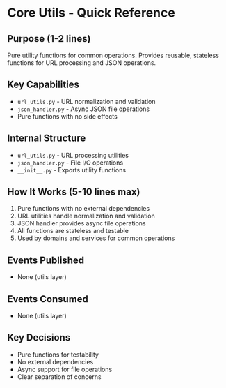 # Core Utils - Quick Reference

## Purpose (1-2 lines)
Pure utility functions for common operations.
Provides reusable, stateless functions for URL processing and JSON operations.

## Key Capabilities
- `url_utils.py` - URL normalization and validation
- `json_handler.py` - Async JSON file operations
- Pure functions with no side effects

## Internal Structure
- `url_utils.py` - URL processing utilities
- `json_handler.py` - File I/O operations
- `__init__.py` - Exports utility functions

## How It Works (5-10 lines max)
1. Pure functions with no external dependencies
2. URL utilities handle normalization and validation
3. JSON handler provides async file operations
4. All functions are stateless and testable
5. Used by domains and services for common operations

## Events Published
- None (utils layer)

## Events Consumed
- None (utils layer)

## Key Decisions
- Pure functions for testability
- No external dependencies
- Async support for file operations
- Clear separation of concerns 